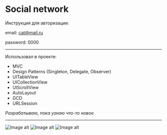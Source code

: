 # Social network

Инструкция для авторизации:

 email: cat@mail.ru
 
 password: 0000
 
 ---
 Использовал в проекте:

* MVC
* Design Patterns (Singleton, Delegate, Observer)
* UITableView
* UICollectionView
* UIScrollView
* AutoLayout
* GCD
* URLSession

_Разрабатываю, пока узнаю что-то новое_

---
![Image alt](https://github.com/AlexKolch/Navigation/blob/URLSession/2.jpg)
![Image alt](https://github.com/AlexKolch/Navigation/blob/URLSession/3.jpg)
![Image alt](https://github.com/AlexKolch/Navigation/blob/URLSession/4.jpg)
